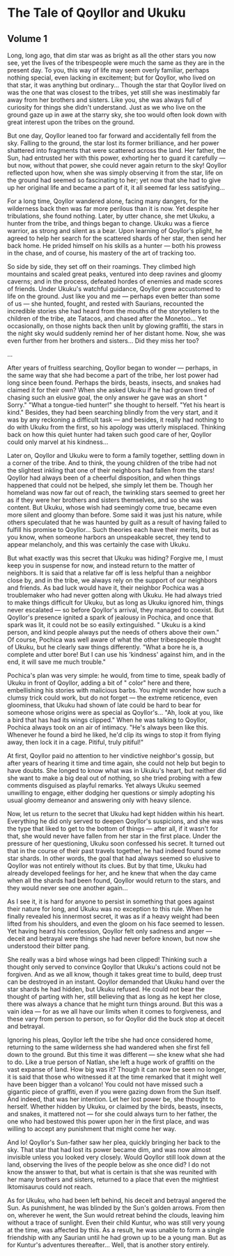# The Tale of Qoyllor and Ukuku

## Volume 1

Long, long ago, that dim star was as bright as all the other stars you now see, yet the lives of the tribespeople were
much the same as they are in the present day. To you, this way of life may seem overly familiar, perhaps nothing
special, even lacking in excitement; but for Qoyllor, who lived on that star, it was anything but ordinary... Though the
star that Qoyllor lived on was the one that was closest to the tribes, yet still she was inestimably far away from her
brothers and sisters. Like you, she was always full of curiosity for things she didn't understand. Just as we who live
on the ground gaze up in awe at the starry sky, she too would often look down with great interest upon the tribes on the
ground.

But one day, Qoyllor leaned too far forward and accidentally fell from the sky. Falling to the ground, the star lost its
former brilliance, and her power shattered into fragments that were scattered across the land. Her father, the Sun, had
entrusted her with this power, exhorting her to guard it carefully — but now, without that power, she could never again
return to the sky! Qoyllor reflected upon how, when she was simply observing it from the star, life on the ground had
seemed so fascinating to her; yet now that she had to give up her original life and became a part of it, it all seemed
far less satisfying...

For a long time, Qoyllor wandered alone, facing many dangers, for the wilderness back then was far more perilous than it
is now. Yet despite her tribulations, she found nothing. Later, by utter chance, she met Ukuku, a hunter from the tribe,
and things began to change. Ukuku was a fierce warrior, as strong and silent as a bear. Upon learning of Qoyllor's
plight, he agreed to help her search for the scattered shards of her star, then send her back home. He prided himself on
his skills as a hunter — both his prowess in the chase, and of course, his mastery of the art of tracking too.

So side by side, they set off on their roamings. They climbed high mountains and scaled great peaks, ventured into deep
ravines and gloomy caverns; and in the process, defeated hordes of enemies and made scores of friends. Under Ukuku's
watchful guidance, Qoyllor grew accustomed to life on the ground. Just like you and me — perhaps even better than some
of us — she hunted, fought, and rested with Saurians, recounted the incredible stories she had heard from the mouths of
the storytellers to the children of the tribe, ate Tatacos, and chased after the Monetoo... Yet occasionally, on those
nights back then unlit by glowing graffiti, the stars in the night sky would suddenly remind her of her distant home.
Now, she was even further from her brothers and sisters... Did they miss her too?

...

After years of fruitless searching, Qoyllor began to wonder — perhaps, in the same way that she had become a part of the
tribe, her lost power had long since been found. Perhaps the birds, beasts, insects, and snakes had claimed it for their
own? When she asked Ukuku if he had grown tired of chasing such an elusive goal, the only answer he gave was an short "
Sorry." "What a tongue-tied hunter!" she thought to herself. "Yet his heart is kind." Besides, they had been searching
blindly from the very start, and it was by any reckoning a difficult task — and besides, it really had nothing to do
with Ukuku from the first, so his apology was utterly misplaced. Thinking back on how this quiet hunter had taken such
good care of her, Qoyllor could only marvel at his kindness...

Later on, Qoyllor and Ukuku were to form a family together, settling down in a corner of the tribe. And to think, the
young children of the tribe had not the slightest inkling that one of their neighbors had fallen from the stars! Qoyllor
had always been of a cheerful disposition, and when things happened that could not be helped, she simply let them be.
Though her homeland was now far out of reach, the twinkling stars seemed to greet her as if they were her brothers and
sisters themselves, and so she was content. But Ukuku, whose wish had seemingly come true, became even more silent and
gloomy than before. Some said it was just his nature, while others speculated that he was haunted by guilt as a result
of having failed to fulfill his promise to Qoyllor... Such theories each have their merits, but as you know, when
someone harbors an unspeakable secret, they tend to appear melancholy, and this was certainly the case with Ukuku.

But what exactly was this secret that Ukuku was hiding? Forgive me, I must keep you in suspense for now, and instead
return to the matter of neighbors. It is said that a relative far off is less helpful than a neighbor close by, and in
the tribe, we always rely on the support of our neighbors and friends. As bad luck would have it, their neighbor Pochica
was a troublemaker who had never gotten along with Ukuku. He had always tried to make things difficult for Ukuku, but as
long as Ukuku ignored him, things never escalated — so before Qoyllor's arrival, they managed to coexist. But Qoyllor's
presence ignited a spark of jealousy in Pochica, and once that spark was lit, it could not be so easily extinguished. "
Ukuku is a kind person, and kind people always put the needs of others above their own." Of course, Pochica was well
aware of what the other tribespeople thought of Ukuku, but he clearly saw things differently. "What a bore he is, a
complete and utter bore! But I can use his 'kindness' against him, and in the end, it will save me much trouble."

Pochica's plan was very simple: he would, from time to time, speak badly of Ukuku in front of Qoyllor, adding a bit of "
color" here and there, embellishing his stories with malicious barbs. You might wonder how such a clumsy trick could
work, but do not forget — the extreme reticence, even gloominess, that Ukuku had shown of late could be hard to bear for
someone whose origins were as special as Qoyllor's... "Ah, look at you, like a bird that has had its wings clipped."
When he was talking to Qoyllor, Pochica always took on an air of intimacy. "He's always been like this. Whenever he
found a bird he liked, he'd clip its wings to stop it from flying away, then lock it in a cage. Pitiful, truly pitiful!"

At first, Qoyllor paid no attention to her vindictive neighbor's gossip, but after years of hearing it time and time
again, she could not help but begin to have doubts. She longed to know what was in Ukuku's heart, but neither did she
want to make a big deal out of nothing, so she tried probing with a few comments disguised as playful remarks. Yet
always Ukuku seemed unwilling to engage, either dodging her questions or simply adopting his usual gloomy demeanor and
answering only with heavy silence.

Now, let us return to the secret that Ukuku had kept hidden within his heart. Everything he did only served to deepen
Qoyllor's suspicions, and she was the type that liked to get to the bottom of things — after all, if it wasn't for that,
she would never have fallen from her star in the first place. Under the pressure of her questioning, Ukuku soon
confessed his secret. It turned out that in the course of their past travels together, he had indeed found some star
shards. In other words, the goal that had always seemed so elusive to Qoyllor was not entirely without its clues. But by
that time, Ukuku had already developed feelings for her, and he knew that when the day came when all the shards had been
found, Qoyllor would return to the stars, and they would never see one another again...

As I see it, it is hard for anyone to persist in something that goes against their nature for long, and Ukuku was no
exception to this rule. When he finally revealed his innermost secret, it was as if a heavy weight had been lifted from
his shoulders, and even the gloom on his face seemed to lessen. Yet having heard his confession, Qoyllor felt only
sadness and anger — deceit and betrayal were things she had never before known, but now she understood their bitter
pang.

She really was a bird whose wings had been clipped! Thinking such a thought only served to convince Qoyllor that Ukuku's
actions could not be forgiven. And as we all know, though it takes great time to build, deep trust can be destroyed in
an instant. Qoyllor demanded that Ukuku hand over the star shards he had hidden, but Ukuku refused. He could not bear
the thought of parting with her, still believing that as long as he kept her close, there was always a chance that he
might turn things around. But this was a vain idea — for as we all have our limits when it comes to forgiveness, and
these vary from person to person, so for Qoyllor did the buck stop at deceit and betrayal.

Ignoring his pleas, Qoyllor left the tribe she had once considered home, returning to the same wilderness she had
wandered when she first fell down to the ground. But this time it was different — she knew what she had to do. Like a
true person of Natlan, she left a huge work of graffiti on the vast expanse of land. How big was it? Though it can now
be seen no longer, it is said that those who witnessed it at the time remarked that it might well have been bigger than
a volcano! You could not have missed such a gigantic piece of graffiti, even if you were gazing down from the Sun
itself. And indeed, that was her intention. Let her lost power be, she thought to herself. Whether hidden by Ukuku, or
claimed by the birds, beasts, insects, and snakes, it mattered not — for she could always turn to her father, the one
who had bestowed this power upon her in the first place, and was willing to accept any punishment that might come her
way.

And lo! Qoyllor's Sun-father saw her plea, quickly bringing her back to the sky. That star that had lost its power
became dim, and was now almost invisible unless you looked very closely. Would Qoyllor still look down at the land,
observing the lives of the people below as she once did? I do not know the answer to that, but what is certain is that
she was reunited with her many brothers and sisters, returned to a place that even the mightiest Iktomisaurus could not
reach.

As for Ukuku, who had been left behind, his deceit and betrayal angered the Sun. As punishment, he was blinded by the
Sun's golden arrows. From then on, wherever he went, the Sun would retreat behind the clouds, leaving him without a
trace of sunlight. Even their child Kuntur, who was still very young at the time, was affected by this. As a result, he
was unable to form a single friendship with any Saurian until he had grown up to be a young man. But as for Kuntur's
adventures thereafter... Well, that is another story entirely. 
